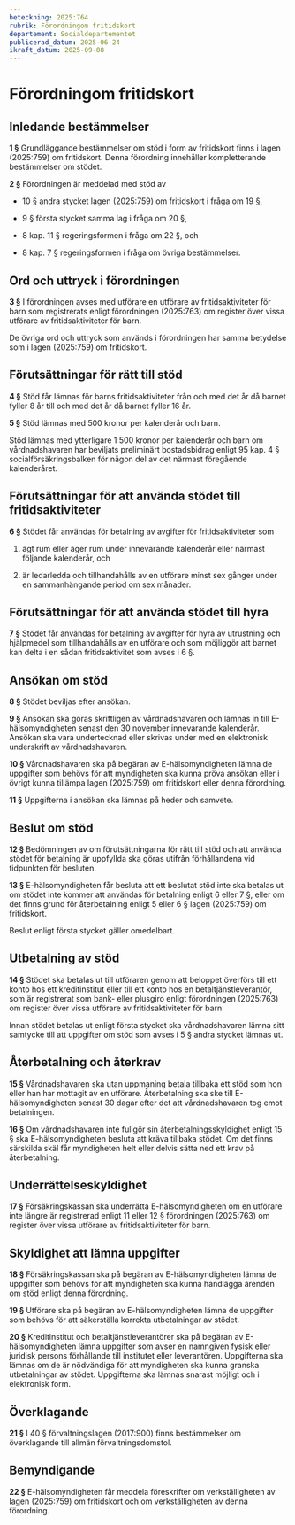 ```yaml
---
beteckning: 2025:764
rubrik: Förordningom fritidskort
departement: Socialdepartementet
publicerad_datum: 2025-06-24
ikraft_datum: 2025-09-08
---
```


# Förordningom fritidskort

## Inledande bestämmelser

**1 §** Grundläggande bestämmelser om stöd i form av fritidskort finns i lagen (2025:759) om fritidskort. Denna förordning innehåller kompletterande bestämmelser om stödet.

**2 §** Förordningen är meddelad med stöd av

- 10 § andra stycket lagen (2025:759) om fritidskort i fråga om 19 §,

- 9 § första stycket samma lag i fråga om 20 §,

- 8 kap. 11 § regeringsformen i fråga om 22 §, och

- 8 kap. 7 § regeringsformen i fråga om övriga bestämmelser.

## Ord och uttryck i förordningen

**3 §** I förordningen avses med utförare en utförare av fritidsaktiviteter för barn som registrerats enligt förordningen (2025:763) om register över vissa utförare av fritidsaktiviteter för barn.

De övriga ord och uttryck som används i förordningen har samma betydelse som i lagen (2025:759) om fritidskort.

## Förutsättningar för rätt till stöd

**4 §** Stöd får lämnas för barns fritidsaktiviteter från och med det år då barnet fyller 8 år till och med det år då barnet fyller 16 år.

**5 §** Stöd lämnas med 500 kronor per kalenderår och barn.

Stöd lämnas med ytterligare 1 500 kronor per kalenderår och barn om vårdnadshavaren har beviljats preliminärt bostadsbidrag enligt 95 kap. 4 § socialförsäkringsbalken för någon del av det närmast föregående kalenderåret.

## Förutsättningar för att använda stödet till fritidsaktiviteter

**6 §** Stödet får användas för betalning av avgifter för fritidsaktiviteter som

1. ägt rum eller äger rum under innevarande kalenderår eller närmast följande kalenderår, och

2. är ledarledda och tillhandahålls av en utförare minst sex gånger under en sammanhängande period om sex månader.

## Förutsättningar för att använda stödet till hyra

**7 §** Stödet får användas för betalning av avgifter för hyra av utrustning och hjälpmedel som tillhandahålls av en utförare och som möjliggör att barnet kan delta i en sådan fritidsaktivitet som avses i 6 §.

## Ansökan om stöd

**8 §** Stödet beviljas efter ansökan.

**9 §** Ansökan ska göras skriftligen av vårdnadshavaren och lämnas in till E-hälsomyndigheten senast den 30 november innevarande kalenderår. Ansökan ska vara undertecknad eller skrivas under med en elektronisk underskrift av vårdnadshavaren.

**10 §** Vårdnadshavaren ska på begäran av E-hälsomyndigheten lämna de uppgifter som behövs för att myndigheten ska kunna pröva ansökan eller i övrigt kunna tillämpa lagen (2025:759) om fritidskort eller denna förordning.

**11 §** Uppgifterna i ansökan ska lämnas på heder och samvete.

## Beslut om stöd

**12 §** Bedömningen av om förutsättningarna för rätt till stöd och att använda stödet för betalning är uppfyllda ska göras utifrån förhållandena vid tidpunkten för besluten.

**13 §** E-hälsomyndigheten får besluta att ett beslutat stöd inte ska betalas ut om stödet inte kommer att användas för betalning enligt 6 eller 7 §, eller om det finns grund för återbetalning enligt 5 eller 6 § lagen (2025:759) om fritidskort.

Beslut enligt första stycket gäller omedelbart.

## Utbetalning av stöd

**14 §** Stödet ska betalas ut till utföraren genom att beloppet överförs till ett konto hos ett kreditinstitut eller till ett konto hos en betaltjänstleverantör, som är registrerat som bank- eller plusgiro enligt förordningen (2025:763) om register över vissa utförare av fritidsaktiviteter för barn.

Innan stödet betalas ut enligt första stycket ska vårdnadshavaren lämna sitt samtycke till att uppgifter om stöd som avses i 5 § andra stycket lämnas ut.

## Återbetalning och återkrav

**15 §** Vårdnadshavaren ska utan uppmaning betala tillbaka ett stöd som hon eller han har mottagit av en utförare. Återbetalning ska ske till E-hälsomyndigheten senast 30 dagar efter det att vårdnadshavaren tog emot betalningen.

**16 §** Om vårdnadshavaren inte fullgör sin återbetalningsskyldighet enligt 15 § ska E-hälsomyndigheten besluta att kräva tillbaka stödet. Om det finns särskilda skäl får myndigheten helt eller delvis sätta ned ett krav på återbetalning.

## Underrättelseskyldighet

**17 §** Försäkringskassan ska underrätta E-hälsomyndigheten om en utförare inte längre är registrerad enligt 11 eller 12 § förordningen (2025:763) om register över vissa utförare av fritidsaktiviteter för barn.

## Skyldighet att lämna uppgifter

**18 §** Försäkringskassan ska på begäran av E-hälsomyndigheten lämna de uppgifter som behövs för att myndigheten ska kunna handlägga ärenden om stöd enligt denna förordning.

**19 §** Utförare ska på begäran av E-hälsomyndigheten lämna de uppgifter som behövs för att säkerställa korrekta utbetalningar av stödet.

**20 §** Kreditinstitut och betaltjänstleverantörer ska på begäran av E-hälsomyndigheten lämna uppgifter som avser en namngiven fysisk eller juridisk persons förhållande till institutet eller leverantören. Uppgifterna ska lämnas om de är nödvändiga för att myndigheten ska kunna granska utbetalningar av stödet. Uppgifterna ska lämnas snarast möjligt och i elektronisk form.

## Överklagande

**21 §** I 40 § förvaltningslagen (2017:900) finns bestämmelser om överklagande till allmän förvaltningsdomstol.

## Bemyndigande

**22 §** E-hälsomyndigheten får meddela föreskrifter om verkställigheten av lagen (2025:759) om fritidskort och om verkställigheten av denna förordning.
